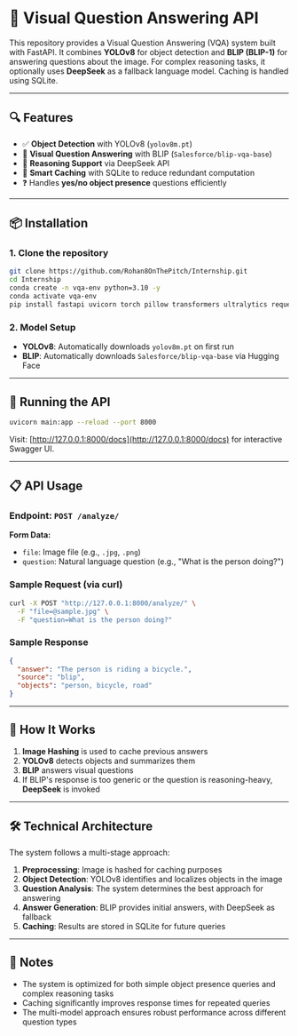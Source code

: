 # 🧠 Visual Question Answering API

This repository provides a Visual Question Answering (VQA) system built with FastAPI. It combines **YOLOv8** for object detection and **BLIP (BLIP-1)** for answering questions about the image. For complex reasoning tasks, it optionally uses **DeepSeek** as a fallback language model. Caching is handled using SQLite.

---

## 🔍 Features

- ✅ **Object Detection** with YOLOv8 (`yolov8m.pt`)
- 🧠 **Visual Question Answering** with BLIP (`Salesforce/blip-vqa-base`)
- 💬 **Reasoning Support** via DeepSeek API
- 🔁 **Smart Caching** with SQLite to reduce redundant computation
- ❓ Handles **yes/no object presence** questions efficiently

---

## 📦 Installation

### 1. Clone the repository

```bash
git clone https://github.com/Rohan8OnThePitch/Internship.git
cd Internship
conda create -n vqa-env python=3.10 -y
conda activate vqa-env
pip install fastapi uvicorn torch pillow transformers ultralytics requests
```

### 2. Model Setup

- **YOLOv8**: Automatically downloads `yolov8m.pt` on first run
- **BLIP**: Automatically downloads `Salesforce/blip-vqa-base` via Hugging Face

---

## 🚀 Running the API

```bash
uvicorn main:app --reload --port 8000
```

Visit: [http://127.0.0.1:8000/docs](http://127.0.0.1:8000/docs) for interactive Swagger UI.

---

## 📋 API Usage

### Endpoint: `POST /analyze/`

**Form Data:**
- `file`: Image file (e.g., `.jpg`, `.png`)
- `question`: Natural language question (e.g., "What is the person doing?")

### Sample Request (via curl)

```bash
curl -X POST "http://127.0.0.1:8000/analyze/" \
  -F "file=@sample.jpg" \
  -F "question=What is the person doing?"
```

### Sample Response

```json
{
  "answer": "The person is riding a bicycle.",
  "source": "blip",
  "objects": "person, bicycle, road"
}
```

---

## 🧠 How It Works

1. **Image Hashing** is used to cache previous answers
2. **YOLOv8** detects objects and summarizes them
3. **BLIP** answers visual questions
4. If BLIP's response is too generic or the question is reasoning-heavy, **DeepSeek** is invoked

---

## 🛠️ Technical Architecture

The system follows a multi-stage approach:

1. **Preprocessing**: Image is hashed for caching purposes
2. **Object Detection**: YOLOv8 identifies and localizes objects in the image
3. **Question Analysis**: The system determines the best approach for answering
4. **Answer Generation**: BLIP provides initial answers, with DeepSeek as fallback
5. **Caching**: Results are stored in SQLite for future queries

---

## 📝 Notes

- The system is optimized for both simple object presence queries and complex reasoning tasks
- Caching significantly improves response times for repeated queries
- The multi-model approach ensures robust performance across different question types
